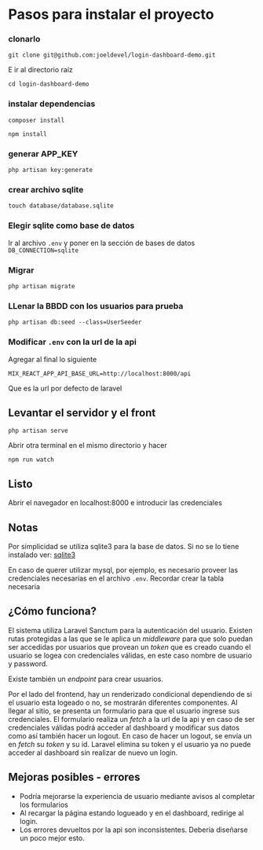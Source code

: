 # Pasos para instalar el proyecto

### clonarlo
`git clone git@github.com:joeldevel/login-dashboard-demo.git`

E ir al directorio raíz

`cd login-dashboard-demo`

### instalar dependencias

`composer install`

`npm install`

### generar APP_KEY

`php artisan key:generate`

### crear archivo sqlite
`touch database/database.sqlite`

### Elegir sqlite como base de datos

Ir al archivo `.env`  y poner en la sección de bases de datos
 `DB_CONNECTION=sqlite`

### Migrar

`php artisan migrate`

### LLenar la BBDD con los usuarios para prueba

`php artisan db:seed --class=UserSeeder`

### Modificar `.env` con la url de la api
Agregar al final lo siguiente

`MIX_REACT_APP_API_BASE_URL=http://localhost:8000/api`

Que es la url por defecto de laravel

## Levantar el servidor y el front

`php artisan serve`

Abrir otra terminal en el mismo directorio y hacer

`npm run watch`

## Listo
 Abrir el navegador en localhost:8000 e introducir las credenciales

## Notas
Por simplicidad se utiliza sqlite3 para la base de datos.
Si no se lo tiene instalado ver: [sqlite3](https://www.sqlite.org/download.html)

En caso de querer utilizar mysql, por ejemplo, es necesario proveer las credenciales necesarias en el archivo `.env`. Recordar crear la tabla necesaria

## ¿Cómo funciona?

El sistema utiliza Laravel Sanctum para la autenticación del usuario.
Existen rutas protegidas a las que se le aplica un _middleware_ para que solo puedan ser accedidas por usuarios que provean un _token_ que es creado cuando el usuario se logea con credenciales válidas, en este caso nombre de usuario y password.

Existe también un _endpoint_ para crear usuarios.


Por el lado del frontend, hay un renderizado condicional dependiendo de si el usuario esta logeado o no, se mostrarán diferentes componentes.
Al llegar al sitio, se presenta un formulario para que el usuario ingrese sus credenciales. El formulario realiza un _fetch_ a la url de la api y en caso de ser credenciales válidas podrá acceder al dashboard y modificar sus datos como así también hacer un logout. En caso de hacer un logout, se envía un en _fetch_ su _token_ y su id. Laravel elimina su token y el usuario ya no puede acceder al dashboard sin realizar de nuevo un login.

## Mejoras posibles - errores

- Podría mejorarse la experiencia de usuario mediante avisos al completar los formularios
- Al recargar la página estando logueado y en el dashboard, redirige al login.
- Los errores devueltos por la api son inconsistentes. Deberia diseñarse un poco mejor esto.
